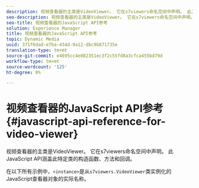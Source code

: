 ```yaml
---
description: 视频查看器的主类是VideoViewer。 它在s7viewers命名空间中声明。 此JavaScript API涵盖此特定类的构造函数、方法和回调。
seo-description: 视频查看器的主类是VideoViewer。 它在s7viewers命名空间中声明。 此JavaScript API涵盖此特定类的构造函数、方法和回调。
seo-title: 视频查看器的JavaScript API参考
solution: Experience Manager
title: 视频查看器的JavaScript API参考
topic: Dynamic Media
uuid: 371f6dad-e7ba-434d-9a12-dbc9b871735e
translation-type: tm+mt
source-git-commit: e4695cc4e882351ec3f2c55fd8a3cfca455bd79d
workflow-type: tm+mt
source-wordcount: '125'
ht-degree: 0%

---
```



# 视频查看器的JavaScript API参考{#javascript-api-reference-for-video-viewer}

视频查看器的主类是VideoViewer。 它在s7viewers命名空间中声明。 此JavaScript API涵盖此特定类的构造函数、方法和回调。

在以下所有示例中，`<instance>`是从`s7viewers.VideoViewer`类实例化的JavaScript查看器对象的实际名称。

